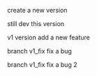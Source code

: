 create a new version

still dev this version

v1 version add a new feature

branch v1_fix fix a bug

branch v1_fix fix a bug 2